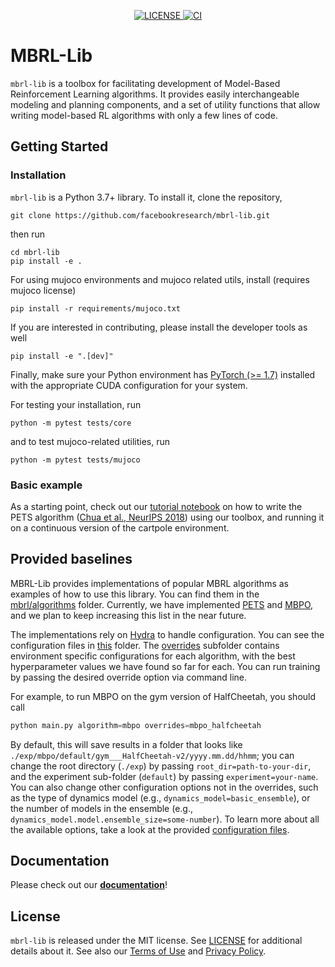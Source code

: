<p align="center">
   <a href="https://github.com/facebookresearch/mbrl-lib/tree/master/LICENSE">
    <img src="https://img.shields.io/badge/license-MIT-blue.svg" alt="LICENSE" />
  </a>
    <a href="https://circleci.com/gh/facebookresearch/mbrl-lib/tree/master">
    <img src="https://github.com/facebookresearch/mbrl-lib/actions/workflows/python-package.yml/badge.svg" alt="CI" />
  </a>
 </p>
 

# MBRL-Lib

``mbrl-lib`` is a toolbox for facilitating development of 
Model-Based Reinforcement Learning algorithms. It provides easily interchangeable 
modeling and planning components, and a set of utility functions that allow writing
model-based RL algorithms with only a few lines of code. 

## Getting Started

### Installation

``mbrl-lib`` is a Python 3.7+ library. To install it, clone the repository,

    git clone https://github.com/facebookresearch/mbrl-lib.git

then run

    cd mbrl-lib
    pip install -e .

For using mujoco environments and mujoco related utils, install (requires mujoco license)

    pip install -r requirements/mujoco.txt

If you are interested in contributing, please install the developer tools as well

    pip install -e ".[dev]"

Finally, make sure your Python environment has
[PyTorch (>= 1.7)](https://pytorch.org) installed with the appropriate 
CUDA configuration for your system.

For testing your installation, run

    python -m pytest tests/core

and to test mujoco-related utilities, run

    python -m pytest tests/mujoco

### Basic example
As a starting point, check out our [tutorial notebook](notebooks/pets_example.ipynb) 
on how to write the PETS algorithm 
([Chua et al., NeurIPS 2018](https://arxiv.org/pdf/1805.12114.pdf)) 
using our toolbox, and running it on a continuous version of the cartpole 
environment.

## Provided baselines
MBRL-Lib provides implementations of popular MBRL algorithms 
as examples of how to use this library. You can find them in the 
[mbrl/algorithms](mbrl/algorithms) folder. Currently, we have implemented
[PETS](mbrl/algorithms/pets.py) and [MBPO](mbrl/algorithms/mbpo.py), and
we plan to keep increasing this list in the near future.

The implementations rely on [Hydra](https://github.com/facebookresearch/hydra) 
to handle configuration. You can see the configuration files in 
[this](conf) folder. The [overrides](conf/overrides) subfolder contains
environment specific configurations for each algorithm, with the best 
hyperparameter values we have found so far for each. You can run training
by passing the desired override option via command line.

For example, to run MBPO on the gym version of HalfCheetah, you should call
```python
python main.py algorithm=mbpo overrides=mbpo_halfcheetah 
```
By default, this will save results in a folder that looks like 
`./exp/mbpo/default/gym___HalfCheetah-v2/yyyy.mm.dd/hhmm`; 
you can change the root directory (`./exp`) by passing 
`root_dir=path-to-your-dir`, and the experiment sub-folder (`default`) by
passing `experiment=your-name`. You can also change other configuration options 
not in the overrides, such as the type of dynamics model 
(e.g., `dynamics_model=basic_ensemble`), or the number of models in the ensemble 
(e.g., `dynamics_model.model.ensemble_size=some-number`). To learn more about
all the available options, take a look at the provided 
[configuration files](conf). 


## Documentation 
Please check out our **[documentation](https://luisenp.github.io/mbrl-lib/)**!

## License
`mbrl-lib` is released under the MIT license. See [LICENSE](LICENSE) for 
additional details about it. See also our 
[Terms of Use](https://opensource.facebook.com/legal/terms) and 
[Privacy Policy](https://opensource.facebook.com/legal/privacy).

